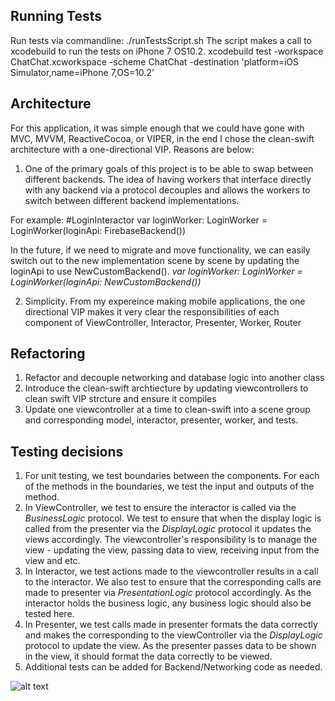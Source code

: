 ## Running Tests
Run tests via commandline: ./runTestsScript.sh
The script makes a call to xcodebuild to run the tests on iPhone 7 OS10.2. 
xcodebuild test -workspace ChatChat.xcworkspace -scheme ChatChat -destination 'platform=iOS Simulator,name=iPhone 7,OS=10.2'

## Architecture
For this application, it was simple enough that we could have gone with MVC, MVVM, ReactiveCocoa, or VIPER, in the end I chose the clean-swift architecture with a one-directional VIP. 
Reasons are below:
1. One of the primary goals of this project is to be able to swap between different backends. The idea of having workers that interface directly with any backend via a protocol decouples and allows the workers to switch between different backend implementations.

For example:
#LoginInteractor
var loginWorker: LoginWorker = LoginWorker(loginApi: FirebaseBackend())

In the future, if we need to migrate and move functionality, we can easily switch out to the new implementation scene by scene by updating the loginApi to use NewCustomBackend(). 
_var loginWorker: LoginWorker = LoginWorker(loginApi: NewCustomBackend())_

2. Simplicity. From my expereince making mobile applications, the one directional VIP makes it very clear the responsibilities of each component of ViewController, Interactor, Presenter, Worker, Router

## Refactoring 
1. Refactor and decouple networking and database logic into another class
2. Introduce the clean-swift archtiecture by updating viewcontrollers to clean swift VIP strcture and ensure it compiles
3. Update one viewcontroller at a time to clean-swift into a scene group and corresponding model, interactor, presenter, worker, and tests. 

## Testing decisions
1. For unit testing, we test boundaries between the components. For each of the methods in the boundaries, we test the input and outputs of the method.
2. In ViewController, we test to ensure the interactor is called via the _BusinessLogic_ protocol. We test to ensure that when the display logic is called from the presenter via the _DisplayLogic_ protocol it updates the views accordingly. The viewcontroller's responsibility is to manage the view - updating the view, passing data to view, receiving input from the view and etc.
3. In Interactor, we test actions made to the viewcontroller results in a call to the interactor. We also test to ensure that the corresponding calls are made to presenter via _PresentationLogic_ protocol accordingly. As the interactor holds the business logic, any business logic should also be tested here. 
4. In Presenter, we test calls made in presenter formats the data correctly and makes the corresponding to the viewController via the _DisplayLogic_ protocol to update the view. As the presenter passes data to be shown in the view, it should format the data correctly to be viewed.
5. Additional tests can be added for Backend/Networking code as needed.

![alt text](https://raw.githubusercontent.com/swiftingio/blog/%2324-Architecture-Wars/Images/VIP.png)




